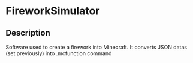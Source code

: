 # FireworkSimulator
## Description
Software used to create a firework into Minecraft. It converts JSON datas (set previously) into .mcfunction command
